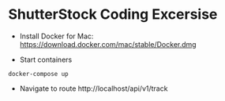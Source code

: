 # ShutterStock Coding Excersise

* Install Docker for Mac: https://download.docker.com/mac/stable/Docker.dmg

* Start containers 
```
docker-compose up
```

* Navigate to route http://localhost/api/v1/track  

